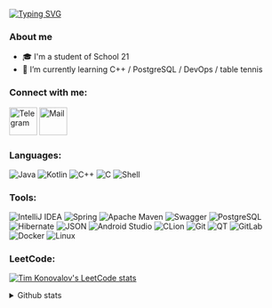 [![Typing SVG](https://readme-typing-svg.demolab.com/?lines=Hi,+i'm+Timur+Konovalov)](https://git.io/typing-svg)

### About me

- 🎓 I'm a student of School 21
- 🏓 I’m currently learning C++ / PostgreSQL / DevOps / table tennis

### Connect with me:
<a href="https://t.me/KonovalovTim"><img height="50px" src="https://play-lh.googleusercontent.com/ZU9cSsyIJZo6Oy7HTHiEPwZg0m2Crep-d5ZrfajqtsH-qgUXSqKpNA2FpPDTn-7qA5Q=w240-h480-rw" title="Telegram"></a>
<a href="mailto:timkonovalov9858@gmail.com"><img height="50px" src="https://play-lh.googleusercontent.com/KSuaRLiI_FlDP8cM4MzJ23ml3og5Hxb9AapaGTMZ2GgR103mvJ3AAnoOFz1yheeQBBI=w240-h480-rw" title="Mail"></a>

### Languages:
![Java](https://img.shields.io/badge/java-%23ED8B00.svg?style=for-the-badge&logo=java&logoColor=white)
![Kotlin](https://img.shields.io/badge/kotlin-%237F52FF.svg?style=for-the-badge&logo=kotlin&logoColor=white)
![C++](https://img.shields.io/badge/C%2B%2B-00599C?style=for-the-badge&logo=C%2B%2B&logoColor=white)
![C](https://img.shields.io/badge/C-A8B9CC?style=for-the-badge&logo=c&logoColor=white)
![Shell](https://img.shields.io/badge/Bash-%2311AB00.svg?style=for-the-badge&logo=shell&logoColor=white)

### Tools:
![IntelliJ IDEA](https://img.shields.io/static/v1?style=for-the-badge&message=IntelliJ+IDEA&color=000000&logo=IntelliJ+IDEA&logoColor=FFFFFF&label=)
![Spring](https://img.shields.io/static/v1?style=for-the-badge&message=Spring&color=000000&logo=Spring&logoColor=FFFFFF&label=)
![Apache Maven](https://img.shields.io/static/v1?style=for-the-badge&message=Apache+Maven&color=C71A36&logo=Apache+Maven&logoColor=FFFFFF&label=)
![Swagger](https://img.shields.io/static/v1?style=for-the-badge&message=Swagger&color=222222&logo=Swagger&logoColor=85EA2D&label=)
![PostgreSQL](https://img.shields.io/static/v1?style=for-the-badge&message=PostgreSQL&color=4169E1&logo=PostgreSQL&logoColor=FFFFFF&label=)
![Hibernate](https://img.shields.io/static/v1?style=for-the-badge&message=Hibernate&color=59666C&logo=Hibernate&logoColor=FFFFFF&label=)
![JSON](https://img.shields.io/static/v1?style=for-the-badge&message=JSON&color=000000&logo=JSON&logoColor=FFFFFF&label=)
![Android Studio](https://img.shields.io/badge/Android%20Studio-3DDC84.svg?style=for-the-badge&logo=android-studio&logoColor=white)
![CLion](https://img.shields.io/badge/CLion-black?style=for-the-badge&logo=clion&logoColor=white) 
![Git](https://img.shields.io/badge/git%20-%23F05033.svg?&style=for-the-badge&logo=git&logoColor=white)
![QT](https://img.shields.io/badge/QT-%2311AB00.svg?style=for-the-badge&logo=qt&logoColor=white)
![GitLab](https://img.shields.io/badge/gitlab-%23F05033.svg?&style=for-the-badge&logo=gitlab&logoColor=white)
![Docker](https://img.shields.io/badge/docker-0078d7.svg?&style=for-the-badge&logo=docker&logoColor=white)
![Linux](https://img.shields.io/badge/Linux-%23F05033.svg?style=for-the-badge&logo=ubuntu&logoColor=white)

### LeetCode:
[![Tim Konovalov's LeetCode stats](https://leetcode-stats-six.vercel.app/api?username=timkonovalov9858&theme=dark)](https://github.com/konovalovtim/leetcode-stats)

<details>
<summary>Github stats</summary>
<img align="left" alt="codeSTACKr's GitHub Stats" src="https://github-readme-stats.vercel.app/api?username=konovalovtim&show_icons=true&hide_border=false&title_color=ff652f&icon_color=FFE400&bg_color=09131B&text_color=ffffff&border_color=0c1a25" />
</details>

